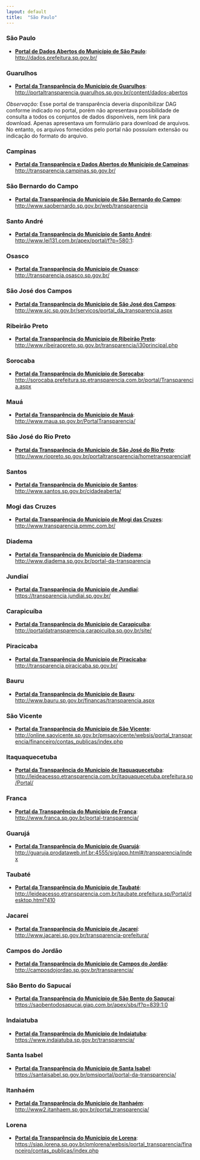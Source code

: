 ```yaml
---
layout: default
title:  "São Paulo"
---
```


### São Paulo

-   **[Portal de Dados Abertos do Município de São Paulo](http://dados.prefeitura.sp.gov.br/)**: http://dados.prefeitura.sp.gov.br/

### Guarulhos

-   **[Portal da Transparência do Município de Guarulhos](http://portaltransparencia.guarulhos.sp.gov.br/content/dados-abertos)**: http://portaltransparencia.guarulhos.sp.gov.br/content/dados-abertos

*Observação:* Esse portal de transparência deveria disponibilizar DAG conforme indicado no portal, porém não apresentava possibilidade de consulta a todos os conjuntos de dados disponíveis, nem link para download. Apenas apresentava um formulário para download de arquivos. No entanto, os arquivos fornecidos pelo portal não possuíam extensão ou indicação do formato do arquivo.

### Campinas

-   **[Portal da Transparência e Dados Abertos do Município de Campinas](http://transparencia.campinas.sp.gov.br/)**: http://transparencia.campinas.sp.gov.br/

### São Bernardo do Campo

-   **[Portal da Transparência do Município de São Bernardo do Campo](http://www.saobernardo.sp.gov.br/web/transparencia)**: http://www.saobernardo.sp.gov.br/web/transparencia

### Santo André

-   **[Portal da Transparência do Município de Santo André](http://www.lei131.com.br/apex/portal/f?p=580:1:)**: http://www.lei131.com.br/apex/portal/f?p=580:1:

### Osasco

-   **[Portal da Transparência do Município de Osasco](http://transparencia.osasco.sp.gov.br/)**: http://transparencia.osasco.sp.gov.br/

### São José dos Campos

-   **[Portal da Transparência do Município de São José dos Campos](http://www.sjc.sp.gov.br/servicos/portal_da_transparencia.aspx)**: http://www.sjc.sp.gov.br/servicos/portal_da_transparencia.aspx

### Ribeirão Preto

-   **[Portal da Transparência do Município de Ribeirão Preto](http://www.ribeiraopreto.sp.gov.br/transparencia/i30principal.php)**: http://www.ribeiraopreto.sp.gov.br/transparencia/i30principal.php

### Sorocaba

-   **[Portal da Transparência do Município de Sorocaba](http://sorocaba.prefeitura.sp.etransparencia.com.br/portal/Transparencia.aspx)**: http://sorocaba.prefeitura.sp.etransparencia.com.br/portal/Transparencia.aspx

### Mauá

-   **[Portal da Transparência do Município de Mauá](http://www.maua.sp.gov.br/PortalTransparencia/)**: http://www.maua.sp.gov.br/PortalTransparencia/

### São José do Rio Preto

-   **[Portal da Transparência do Município de São José do Rio Preto](http://www.riopreto.sp.gov.br/portaltransparencia/hometransparencia#)**: http://www.riopreto.sp.gov.br/portaltransparencia/hometransparencia#

### Santos

-   **[Portal da Transparência do Município de Santos](http://www.santos.sp.gov.br/cidadeaberta/)**: http://www.santos.sp.gov.br/cidadeaberta/

### Mogi das Cruzes

-   **[Portal da Transparência do Município de Mogi das Cruzes](http://www.transparencia.pmmc.com.br/)**: http://www.transparencia.pmmc.com.br/

### Diadema

-   **[Portal da Transparência do Município de Diadema](http://www.diadema.sp.gov.br/portal-da-transparencia)**: http://www.diadema.sp.gov.br/portal-da-transparencia

### Jundiaí

-   **[Portal da Transparência do Município de Jundiaí](https://transparencia.jundiai.sp.gov.br/)**: https://transparencia.jundiai.sp.gov.br/

### Carapicuíba

-   **[Portal da Transparência do Município de Carapicuíba](http://portaldatransparencia.carapicuiba.sp.gov.br/site/)**: http://portaldatransparencia.carapicuiba.sp.gov.br/site/

### Piracicaba

-   **[Portal da Transparência do Município de Piracicaba](http://transparencia.piracicaba.sp.gov.br/)**: http://transparencia.piracicaba.sp.gov.br/

### Bauru

-   **[Portal da Transparência do Município de Bauru](http://www.bauru.sp.gov.br/financas/transparencia.aspx)**: http://www.bauru.sp.gov.br/financas/transparencia.aspx

### São Vicente

-   **[Portal da Transparência do Município de São Vicente](http://online.saovicente.sp.gov.br/pmsaovicente/websis/portal_transparencia/financeiro/contas_publicas/index.php)**: http://online.saovicente.sp.gov.br/pmsaovicente/websis/portal_transparencia/financeiro/contas_publicas/index.php

### Itaquaquecetuba

-   **[Portal da Transparência do Município de Itaquaquecetuba](http://leideacesso.etransparencia.com.br/itaquaquecetuba.prefeitura.sp/Portal/)**: http://leideacesso.etransparencia.com.br/itaquaquecetuba.prefeitura.sp/Portal/

### Franca

-   **[Portal da Transparência do Município de Franca](http://www.franca.sp.gov.br/portal-transparencia/)**: http://www.franca.sp.gov.br/portal-transparencia/

### Guarujá

-   **[Portal da Transparência do Município de Guarujá](http://guaruja.prodataweb.inf.br:4555/sig/app.html#/transparencia/index)**: http://guaruja.prodataweb.inf.br:4555/sig/app.html#/transparencia/index

### Taubaté

-   **[Portal da Transparência do Município de Taubaté](http://leideacesso.etransparencia.com.br/taubate.prefeitura.sp/Portal/desktop.html?410)**: http://leideacesso.etransparencia.com.br/taubate.prefeitura.sp/Portal/desktop.html?410

### Jacareí

-   **[Portal da Transparência do Município de Jacareí](http://www.jacarei.sp.gov.br/transparencia-prefeitura/)**: http://www.jacarei.sp.gov.br/transparencia-prefeitura/

### Campos do Jordão

-   **[Portal da Transparência do Município de Campos do Jordão](http://camposdojordao.sp.gov.br/transparencia/)**: http://camposdojordao.sp.gov.br/transparencia/

### São Bento do Sapucaí

-   **[Portal da Transparência do Município de São Bento do Sapucaí](https://saobentodosapucai.giap.com.br/apex/sbs/f?p=839:1:0)**: https://saobentodosapucai.giap.com.br/apex/sbs/f?p=839:1:0

### Indaiatuba

-   **[Portal da Transparência do Município de Indaiatuba](https://www.indaiatuba.sp.gov.br/transparencia/)**: https://www.indaiatuba.sp.gov.br/transparencia/

### Santa Isabel

-   **[Portal da Transparência do Município de Santa Isabel](https://santaisabel.sp.gov.br/pmsiportal/portal-da-transparencia/)**: https://santaisabel.sp.gov.br/pmsiportal/portal-da-transparencia/

### Itanhaém

-   **[Portal da Transparência do Município de Itanhaém](http://www2.itanhaem.sp.gov.br/portal_transparencia/)**: http://www2.itanhaem.sp.gov.br/portal_transparencia/

### Lorena

-   **[Portal da Transparência do Município de Lorena](https://siap.lorena.sp.gov.br/pmlorena/websis/portal_transparencia/financeiro/contas_publicas/index.php)**: https://siap.lorena.sp.gov.br/pmlorena/websis/portal_transparencia/financeiro/contas_publicas/index.php
